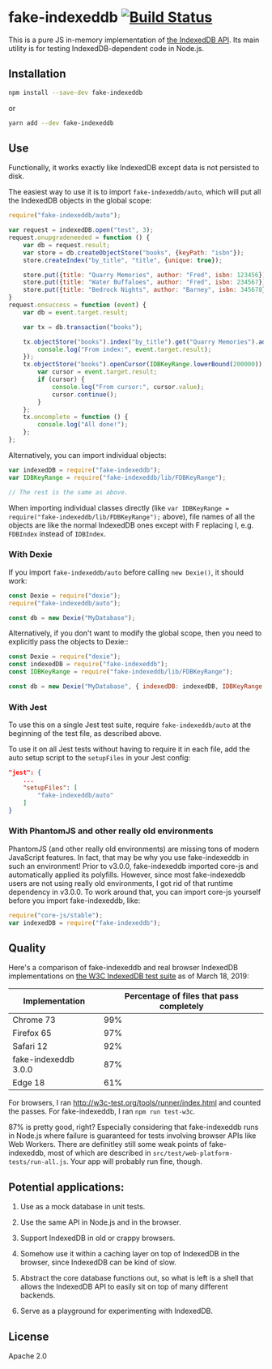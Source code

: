 # fake-indexeddb [![Build Status](https://travis-ci.org/dumbmatter/fakeIndexedDB.svg?branch=master)](https://travis-ci.org/dumbmatter/fakeIndexedDB)

This is a pure JS in-memory implementation of [the IndexedDB API](https://w3c.github.io/IndexedDB/). Its main utility is for testing IndexedDB-dependent code in Node.js.

## Installation

```sh
npm install --save-dev fake-indexeddb
```

or

```sh
yarn add --dev fake-indexeddb
```

## Use

Functionally, it works exactly like IndexedDB except data is not persisted to disk.

The easiest way to use it is to import `fake-indexeddb/auto`, which will put all the IndexedDB objects in the global scope:

```js
require("fake-indexeddb/auto");

var request = indexedDB.open("test", 3);
request.onupgradeneeded = function () {
    var db = request.result;
    var store = db.createObjectStore("books", {keyPath: "isbn"});
    store.createIndex("by_title", "title", {unique: true});

    store.put({title: "Quarry Memories", author: "Fred", isbn: 123456});
    store.put({title: "Water Buffaloes", author: "Fred", isbn: 234567});
    store.put({title: "Bedrock Nights", author: "Barney", isbn: 345678});
}
request.onsuccess = function (event) {
    var db = event.target.result;

    var tx = db.transaction("books");

    tx.objectStore("books").index("by_title").get("Quarry Memories").addEventListener("success", function (event) {
        console.log("From index:", event.target.result);
    });
    tx.objectStore("books").openCursor(IDBKeyRange.lowerBound(200000)).onsuccess = function (event) {
        var cursor = event.target.result;
        if (cursor) {
            console.log("From cursor:", cursor.value);
            cursor.continue();
        }
    };
    tx.oncomplete = function () {
        console.log("All done!");
    };
};
```

Alternatively, you can import individual objects:

```js
var indexedDB = require("fake-indexeddb");
var IDBKeyRange = require("fake-indexeddb/lib/FDBKeyRange");

// The rest is the same as above.
```

When importing individual classes directly (like `var IDBKeyRange =
require("fake-indexeddb/lib/FDBKeyRange");` above), file names of all the objects are like the
normal IndexedDB ones except with F replacing I, e.g. `FDBIndex` instead of `IDBIndex`.

### With Dexie

If you import `fake-indexeddb/auto` before calling `new Dexie()`, it should work:

```js
const Dexie = require("dexie");
require("fake-indexeddb/auto");

const db = new Dexie("MyDatabase");
```

Alternatively, if you don't want to modify the global scope, then you need to explicitly pass the objects to Dexie::

```js
const Dexie = require("dexie");
const indexedDB = require("fake-indexeddb");
const IDBKeyRange = require("fake-indexeddb/lib/FDBKeyRange");

const db = new Dexie("MyDatabase", { indexedDB: indexedDB, IDBKeyRange: IDBKeyRange });
```

### With Jest

To use this on a single Jest test suite, require `fake-indexeddb/auto` at the beginning of the test
file, as described above.

To use it on all Jest tests without having to require it in each file, add the auto setup script to the `setupFiles` in your Jest config:

```json
"jest": {
    ...
    "setupFiles": [
        "fake-indexeddb/auto"
    ]
}
```

### With PhantomJS and other really old environments

PhantomJS (and other really old environments) are missing tons of modern JavaScript features. In fact, that may be why you use fake-indexeddb in such an environment! Prior to v3.0.0, fake-indexeddb imported core-js and automatically applied its polyfills. However, since most fake-indexeddb users are not using really old environments, I got rid of that runtime dependency in v3.0.0. To work around that, you can import core-js yourself before you import fake-indexeddb, like:

```js
require("core-js/stable");
var indexedDB = require("fake-indexeddb");
```

## Quality

Here's a comparison of fake-indexeddb and real browser IndexedDB implementations on [the W3C IndexedDB test suite](https://github.com/w3c/web-platform-tests/tree/master/IndexedDB) as of March 18, 2019:

| Implementation       | Percentage of files that pass completely |
| -------------------- | ---------------------------------------- |
| Chrome 73            | 99%                                      |
| Firefox 65           | 97%                                      |
| Safari 12            | 92%                                      |
| fake-indexeddb 3.0.0 | 87%                                      |
| Edge 18              | 61%                                      |

For browsers, I ran http://w3c-test.org/tools/runner/index.html and counted the passes. For fake-indexeddb, I ran `npm run test-w3c`.

87% is pretty good, right? Especially considering that fake-indexeddb runs in Node.js where failure is guaranteed for tests involving browser APIs like Web Workers. There are definitley still some weak points of fake-indexeddb, most of which are described in `src/test/web-platform-tests/run-all.js`. Your app will probably run fine, though.

## Potential applications:

1. Use as a mock database in unit tests.

2. Use the same API in Node.js and in the browser.

3. Support IndexedDB in old or crappy browsers.

4. Somehow use it within a caching layer on top of IndexedDB in the browser, since IndexedDB can be kind of slow.

5. Abstract the core database functions out, so what is left is a shell that allows the IndexedDB API to easily sit on top of many different backends.

6. Serve as a playground for experimenting with IndexedDB.

## License

Apache 2.0
